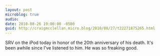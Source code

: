 ```yaml
---
layout: post
microblog: true
audio: 
date: 2010-08-26 19:00:00 -0500
guid: http://craigmcclellan.micro.blog/2010/08/27/t22271875265.html
---
```

SRV on the iPod today in honor of the 20th anniversary of his death. It's been awhile since I've listened to him. He was so freaking good.
